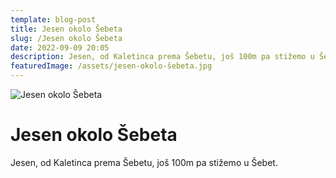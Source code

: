 ```yaml
---
template: blog-post
title: Jesen okolo Šebeta
slug: /Jesen okolo Šebeta
date: 2022-09-09 20:05
description: Jesen, od Kaletinca prema Šebetu, još 100m pa stižemo u Šebet.
featuredImage: /assets/jesen-okolo-šebeta.jpg
---
```

![Jesen okolo Šebeta](https://shebet-selo.netlify.app/static/3c3a6ec557cdd4ca21a920a8630f4a14/b1cc5/122904426_1659239417589921_554687877938534454_n.jpg "Jesen okolo Šebeta")

# Jesen okolo Šebeta

Jesen, od Kaletinca prema Šebetu, još 100m pa stižemo u Šebet.